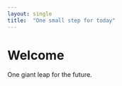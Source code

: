 ```yaml
---
layout: single
title:  "One small step for today"
---
```


# Welcome

One giant leap for the future.
